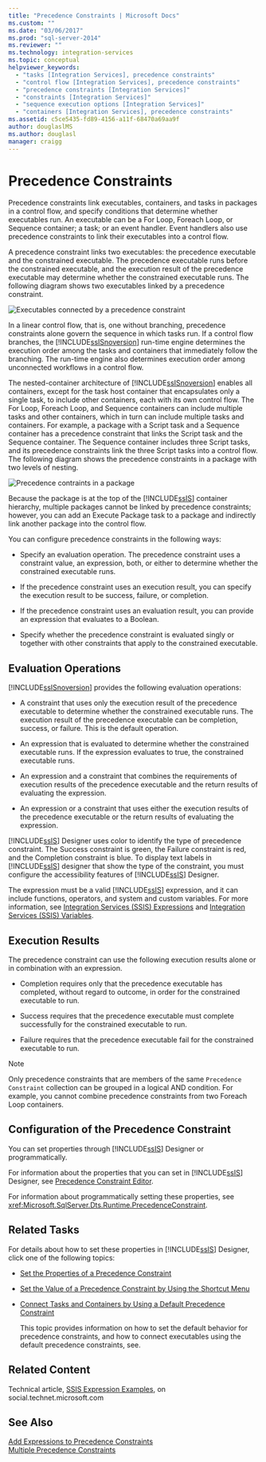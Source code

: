 ```yaml
---
title: "Precedence Constraints | Microsoft Docs"
ms.custom: ""
ms.date: "03/06/2017"
ms.prod: "sql-server-2014"
ms.reviewer: ""
ms.technology: integration-services
ms.topic: conceptual
helpviewer_keywords: 
  - "tasks [Integration Services], precedence constraints"
  - "control flow [Integration Services], precedence constraints"
  - "precedence constraints [Integration Services]"
  - "constraints [Integration Services]"
  - "sequence execution options [Integration Services]"
  - "containers [Integration Services], precedence constraints"
ms.assetid: c5ce5435-fd89-4156-a11f-68470a69aa9f
author: douglaslMS
ms.author: douglasl
manager: craigg
---
```

# Precedence Constraints
  Precedence constraints link executables, containers, and tasks in packages in a control flow, and specify conditions that determine whether executables run. An executable can be a For Loop, Foreach Loop, or Sequence container; a task; or an event handler. Event handlers also use precedence constraints to link their executables into a control flow.  
  
 A precedence constraint links two executables: the precedence executable and the constrained executable. The precedence executable runs before the constrained executable, and the execution result of the precedence executable may determine whether the constrained executable runs. The following diagram shows two executables linked by a precedence constraint.  
  
 ![Executables connected by a precedence constraint](../media/ssis-pcsimple.gif "Executables connected by a precedence constraint")  
  
 In a linear control flow, that is, one without branching, precedence constraints alone govern the sequence in which tasks run. If a control flow branches, the [!INCLUDE[ssISnoversion](../../../includes/ssisnoversion-md.md)] run-time engine determines the execution order among the tasks and containers that immediately follow the branching. The run-time engine also determines execution order among unconnected workflows in a control flow.  
  
 The nested-container architecture of [!INCLUDE[ssISnoversion](../../../includes/ssisnoversion-md.md)] enables all containers, except for the task host container that encapsulates only a single task, to include other containers, each with its own control flow. The For Loop, Foreach Loop, and Sequence containers can include multiple tasks and other containers, which in turn can include multiple tasks and containers. For example, a package with a Script task and a Sequence container has a precedence constraint that links the Script task and the Sequence container. The Sequence container includes three Script tasks, and its precedence constraints link the three Script tasks into a control flow. The following diagram shows the precedence constraints in a package with two levels of nesting.  
  
 ![Precedence contraints in a package](../media/mw-dts-12.gif "Precedence contraints in a package")  
  
 Because the package is at the top of the [!INCLUDE[ssIS](../../../includes/ssis-md.md)] container hierarchy, multiple packages cannot be linked by precedence constraints; however, you can add an Execute Package task to a package and indirectly link another package into the control flow.  
  
 You can configure precedence constraints in the following ways:  
  
-   Specify an evaluation operation. The precedence constraint uses a constraint value, an expression, both, or either to determine whether the constrained executable runs.  
  
-   If the precedence constraint uses an execution result, you can specify the execution result to be success, failure, or completion.  
  
-   If the precedence constraint uses an evaluation result, you can provide an expression that evaluates to a Boolean.  
  
-   Specify whether the precedence constraint is evaluated singly or together with other constraints that apply to the constrained executable.  
  
## Evaluation Operations  
 [!INCLUDE[ssISnoversion](../../../includes/ssisnoversion-md.md)] provides the following evaluation operations:  
  
-   A constraint that uses only the execution result of the precedence executable to determine whether the constrained executable runs. The execution result of the precedence executable can be completion, success, or failure. This is the default operation.  
  
-   An expression that is evaluated to determine whether the constrained executable runs. If the expression evaluates to true, the constrained executable runs.  
  
-   An expression and a constraint that combines the requirements of execution results of the precedence executable and the return results of evaluating the expression.  
  
-   An expression or a constraint that uses either the execution results of the precedence executable or the return results of evaluating the expression.  
  
 [!INCLUDE[ssIS](../../../includes/ssis-md.md)] Designer uses color to identify the type of precedence constraint. The Success constraint is green, the Failure constraint is red, and the Completion constraint is blue. To display text labels in [!INCLUDE[ssIS](../../../includes/ssis-md.md)] designer that show the type of the constraint, you must configure the accessibility features of [!INCLUDE[ssIS](../../../includes/ssis-md.md)] Designer.  
  
 The expression must be a valid [!INCLUDE[ssIS](../../../includes/ssis-md.md)] expression, and it can include functions, operators, and system and custom variables. For more information, see [Integration Services &#40;SSIS&#41; Expressions](../expressions/integration-services-ssis-expressions.md) and [Integration Services &#40;SSIS&#41; Variables](../integration-services-ssis-variables.md).  
  
## Execution Results  
 The precedence constraint can use the following execution results alone or in combination with an expression.  
  
-   Completion requires only that the precedence executable has completed, without regard to outcome, in order for the constrained executable to run.  
  
-   Success requires that the precedence executable must complete successfully for the constrained executable to run.  
  
-   Failure requires that the precedence executable fail for the constrained executable to run.  
  
> [!NOTE]  
>  Only precedence constraints that are members of the same `Precedence Constraint` collection can be grouped in a logical AND condition. For example, you cannot combine precedence constraints from two Foreach Loop containers.  
  
## Configuration of the Precedence Constraint  
 You can set properties through [!INCLUDE[ssIS](../../../includes/ssis-md.md)] Designer or programmatically.  
  
 For information about the properties that you can set in [!INCLUDE[ssIS](../../../includes/ssis-md.md)] Designer, see [Precedence Constraint Editor](../precedence-constraint-editor.md).  
  
 For information about programmatically setting these properties, see <xref:Microsoft.SqlServer.Dts.Runtime.PrecedenceConstraint>.  
  
## Related Tasks  
 For details about how to set these properties in [!INCLUDE[ssIS](../../../includes/ssis-md.md)] Designer, click one of the following topics:  
  
-   [Set the Properties of a Precedence Constraint](../set-the-properties-of-a-precedence-constraint.md)  
  
-   [Set the Value of a Precedence Constraint by Using the Shortcut Menu](../set-the-value-of-a-precedence-constraint-by-using-the-shortcut-menu.md)  
  
-   [Connect Tasks and Containers by Using a Default Precedence Constraint](../connect-tasks-and-containers-by-using-a-default-precedence-constraint.md)  
  
     This topic provides information on how to set the default behavior for precedence constraints, and how to connect executables using the default precedence constraints, see.  
  
## Related Content  
 Technical article, [SSIS Expression Examples](http://go.microsoft.com/fwlink/?LinkId=220761), on social.technet.microsoft.com  
  
## See Also  
 [Add Expressions to Precedence Constraints](../add-expressions-to-precedence-constraints.md)   
 [Multiple Precedence Constraints](../multiple-precedence-constraints.md)  
  
  
